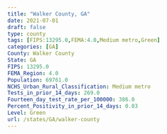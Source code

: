 ```yaml
---
title: "Walker County, GA"
date: 2021-07-01
draft: false
type: county
tags: [FIPS:13295.0,FEMA:4.0,Medium metro,Green]
categories: [GA]
County: Walker County
State: GA
FIPS: 13295.0
FEMA_Region: 4.0
Population: 69761.0
NCHS_Urban_Rural_Classification: Medium metro
Tests_in_prior_14_days: 269.0
Fourteen_day_test_rate_per_100000: 386.0
Percent_Positivity_in_prior_14_days: 0.03
Level: Green
url: /states/GA/walker-county
---
```




